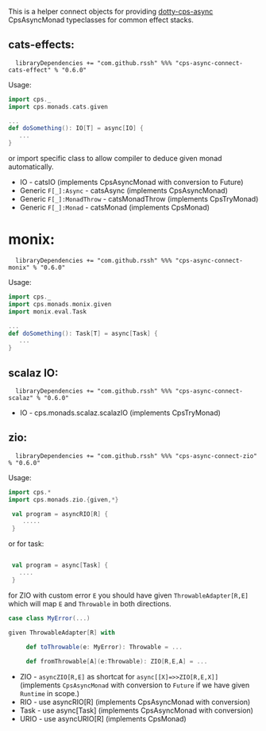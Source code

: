 

 This is a helper connect objects for providing [dotty-cps-async](https://github.com/rssh/dotty-cps-async) CpsAsyncMonad typeclasses for common effect stacks.


## cats-effects:

```
  libraryDependencies += "com.github.rssh" %%% "cps-async-connect-cats-effect" % "0.6.0"  
```


Usage:

```scala
import cps._
import cps.monads.cats.given

...
def doSomething(): IO[T] = async[IO] {
   ...
}

```

 or import specific class to allow compiler to deduce given monad automatically.

  * IO  -  catsIO  (implements CpsAsyncMonad with conversion to Future)
  * Generic `F[_]:Async` - catsAsync (implements CpsAsyncMonad)
  * Generic `F[_]:MonadThrow` - catsMonadThrow (implements CpsTryMonad)
  * Generic `F[_]:Monad` - catsMonad (implements CpsMonad)

# monix:

```
  libraryDependencies += "com.github.rssh" %%% "cps-async-connect-monix" % "0.6.0"  
```


Usage:

```scala
import cps._
import cps.monads.monix.given
import monix.eval.Task

...
def doSomething(): Task[T] = async[Task] {
   ...
}

```


## scalaz IO:

```
  libraryDependencies += "com.github.rssh" %%% "cps-async-connect-scalaz" % "0.6.0"  
```

  * IO - cps.monads.scalaz.scalazIO  (implements CpsTryMonad)


## zio:

```
  libraryDependencies += "com.github.rssh" %%% "cps-async-connect-zio" % "0.6.0"  
```

Usage:

```scala
import cps.*
import cps.monads.zio.{given,*}

 val program = asyncRIO[R] {
    .....
 }

```

or for task:

```scala

 val program = async[Task] {
   ....
 }


```

for ZIO with custom error `E` you should have given `ThrowableAdapter[R,E]` which will map `E` and `Throwable` in both directions.

```scala
case class MyError(...)

given ThrowableAdapter[R] with

     def toThrowable(e: MyError): Throwable = ...
        
     def fromThrowable[A](e:Throwable): ZIO[R,E,A] = ...

```


  * ZIO  -  `asyncZIO[R,E]` as shortcat for `async[[X]=>>ZIO[R,E,X]]` (implements `CpsAsyncMonad` with conversion to `Future` if we have given `Runtime` in scope.)
  * RIO  -  use asyncRIO[R]  (implements CpsAsyncMonad with conversion)
  * Task  -  use async[Task]  (implements CpsAsyncMonad with conversion)
  * URIO  -  use asyncURIO[R]  (implements CpsMonad)
  


